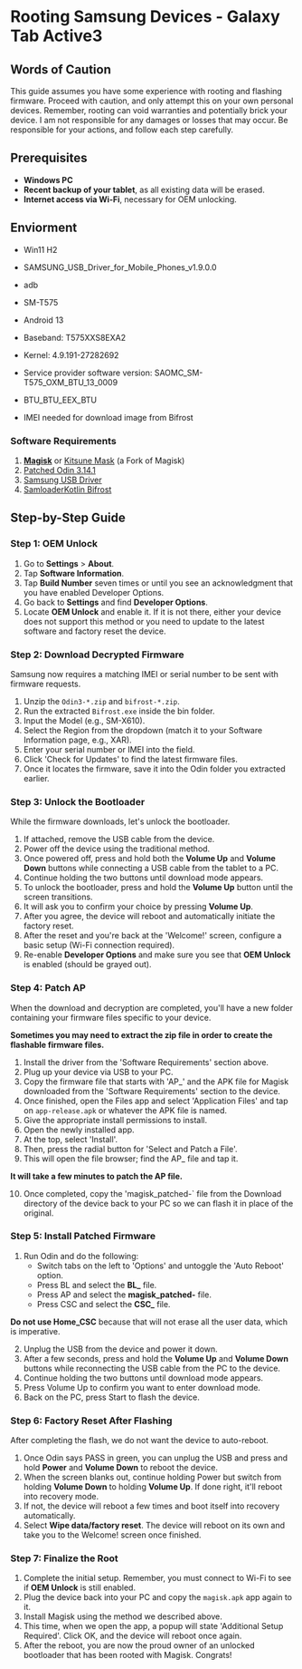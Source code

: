 # Rooting Samsung Devices - Galaxy Tab Active3

## Words of Caution
This guide assumes you have some experience with rooting and flashing firmware. Proceed with caution, and only attempt this on your own personal devices. Remember, rooting can void warranties and potentially brick your device. I am not responsible for any damages or losses that may occur. Be responsible for your actions, and follow each step carefully.

## Prerequisites
- **Windows PC**
- **Recent backup of your tablet**, as all existing data will be erased.
- **Internet access via Wi-Fi**, necessary for OEM unlocking.

## Enviorment
- Win11 H2
- SAMSUNG_USB_Driver_for_Mobile_Phones_v1.9.0.0
- adb

- SM-T575
- Android 13
- Baseband: T575XXS8EXA2
- Kernel: 4.9.191-27282692
- Service provider software version: SAOMC_SM-T575_OXM_BTU_13_0009
- BTU_BTU_EEX_BTU
- IMEI needed for download image from Bifrost

### Software Requirements
1. **[Magisk](https://github.com/topjohnwu/Magisk/releases)** or [Kitsune Mask](https://github.com/HuskyDG/magisk-files/releases) (a Fork of Magisk)
2. [Patched Odin 3.14.1](https://xdaforums.com/attachments/odin3-v3-14-1_3b_patched-zip.5158507/)
3. [Samsung USB Driver](https://developer.samsung.com/galaxy/others/android-usb-driver-for-windows)
4. [SamloaderKotlin Bifrost](https://github.com/zacharee/SamloaderKotlin/releases)

## Step-by-Step Guide

### Step 1: OEM Unlock
1. Go to **Settings** > **About**.
2. Tap **Software Information**.
3. Tap **Build Number** seven times or until you see an acknowledgment that you have enabled Developer Options.
4. Go back to **Settings** and find **Developer Options**.
5. Locate **OEM Unlock** and enable it. If it is not there, either your device does not support this method or you need to update to the latest software and factory reset the device.

### Step 2: Download Decrypted Firmware
Samsung now requires a matching IMEI or serial number to be sent with firmware requests.
1. Unzip the `Odin3-*.zip` and `bifrost-*.zip`.
2. Run the extracted `Bifrost.exe` inside the bin folder.
3. Input the Model (e.g., SM-X610).
4. Select the Region from the dropdown (match it to your Software Information page, e.g., XAR).
5. Enter your serial number or IMEI into the field.
6. Click 'Check for Updates' to find the latest firmware files.
7. Once it locates the firmware, save it into the Odin folder you extracted earlier.

### Step 3: Unlock the Bootloader
While the firmware downloads, let's unlock the bootloader.

1. If attached, remove the USB cable from the device.
2. Power off the device using the traditional method.
3. Once powered off, press and hold both the **Volume Up** and **Volume Down** buttons while connecting a USB cable from the tablet to a PC.
4. Continue holding the two buttons until download mode appears.
5. To unlock the bootloader, press and hold the **Volume Up** button until the screen transitions.
6. It will ask you to confirm your choice by pressing **Volume Up**.
7. After you agree, the device will reboot and automatically initiate the factory reset.
8. After the reset and you're back at the 'Welcome!' screen, configure a basic setup (Wi-Fi connection required).
9. Re-enable **Developer Options** and make sure you see that **OEM Unlock** is enabled (should be grayed out).

### Step 4: Patch AP
When the download and decryption are completed, you'll have a new folder containing your firmware files specific to your device.

**Sometimes you may need to extract the zip file in order to create the flashable firmware files.**

1. Install the driver from the 'Software Requirements' section above.
2. Plug up your device via USB to your PC.
3. Copy the firmware file that starts with 'AP_' and the APK file for Magisk downloaded from the 'Software Requirements' section to the device.
4. Once finished, open the Files app and select 'Application Files' and tap on `app-release.apk` or whatever the APK file is named.
5. Give the appropriate install permissions to install.
6. Open the newly installed app.
7. At the top, select 'Install'.
8. Then, press the radial button for 'Select and Patch a File'.
9. This will open the file browser; find the AP_ file and tap it.

**It will take a few minutes to patch the AP file.**

10. Once completed, copy the 'magisk_patched-` file from the Download directory of the device back to your PC so we can flash it in place of the original.

### Step 5: Install Patched Firmware
1. Run Odin and do the following:
   - Switch tabs on the left to 'Options' and untoggle the 'Auto Reboot' option.
   - Press BL and select the **BL_** file.
   - Press AP and select the **magisk_patched-** file.
   - Press CSC and select the **CSC_** file.

**Do not use Home_CSC** because that will not erase all the user data, which is imperative.

2. Unplug the USB from the device and power it down.
3. After a few seconds, press and hold the **Volume Up** and **Volume Down** buttons while reconnecting the USB cable from the PC to the device.
4. Continue holding the two buttons until download mode appears.
5. Press Volume Up to confirm you want to enter download mode.
6. Back on the PC, press Start to flash the device.

### Step 6: Factory Reset After Flashing
After completing the flash, we do not want the device to auto-reboot.
1. Once Odin says PASS in green, you can unplug the USB and press and hold **Power** and **Volume Down** to reboot the device.
2. When the screen blanks out, continue holding Power but switch from holding **Volume Down** to holding **Volume Up**. If done right, it'll reboot into recovery mode.
3. If not, the device will reboot a few times and boot itself into recovery automatically.
4. Select **Wipe data/factory reset**. The device will reboot on its own and take you to the Welcome! screen once finished.

### Step 7: Finalize the Root
1. Complete the initial setup. Remember, you must connect to Wi-Fi to see if **OEM Unlock** is still enabled.
2. Plug the device back into your PC and copy the `magisk.apk` app again to it.
3. Install Magisk using the method we described above.
4. This time, when we open the app, a popup will state 'Additional Setup Required'. Click OK, and the device will reboot once again.
5. After the reboot, you are now the proud owner of an unlocked bootloader that has been rooted with Magisk. Congrats!
